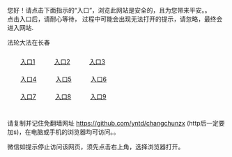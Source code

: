 您好！请点击下面指示的“入口”，浏览此网站是安全的，且为您带来平安。。 <br/>
点击入口后，请耐心等待， 过程中可能会出现无法打开的提示，请忽略，最终会进入网站. </br>

法轮大法在长春<br/>
<div style="padding:10px"><a style="margin:20px" target="_blank" href="https://d1ly97cb55v13n.cloudfront.net/2Qpsp?alrzlv" id="ccLink1" rel="nofollow">入口1</a> <a target="_blank" style="margin:20px" href="https://d2bcrx9izt1e63.cloudfront.net/2Qpsp?ypcvdvxy" id="ccLink2" rel="nofollow">入口2</a> <a style="margin:20px" target="_blank" href="https://d2d1o8qjng044y.cloudfront.net/2Qpsp?qpfvtmt" id="ccLink3" rel="nofollow">入口3</a></div>

<div style="padding:10px" ><a style="margin:20px" target="_blank" href="https://d1ly97cb55v13n.cloudfront.net/2Qpsp?alrzlv" id="ccLink4" rel="nofollow">入口4</a> <a style="margin:20px" href="https://d2bcrx9izt1e63.cloudfront.net/2Qpsp?ypcvdvxy" target="_blank" id="ccLink5" rel="nofollow">入口5</a> <a style="margin:20px" href="https://d2d1o8qjng044y.cloudfront.net/2Qpsp?qpfvtmt" target="_blank" id="ccLink6" rel="nofollow">入口6</a></div>

<div style="padding:10px"><a style="margin:20px" target="_blank" href="https://d1ly97cb55v13n.cloudfront.net/2Qpsp?alrzlv" id="ccLink7" rel="nofollow">入口7</a> <a style="margin:20px" href="https://d2bcrx9izt1e63.cloudfront.net/2Qpsp?ypcvdvxy" target="_blank" id="ccLink8" rel="nofollow">入口8</a> <a style="margin:20px" target="_blank" href="https://d2d1o8qjng044y.cloudfront.net/2Qpsp?qpfvtmt" id="ccLink9" rel="nofollow">入口9</a></div>

<br/>



请复制并记住免翻墙网址 https://github.com/yntd/changchunzx (http后一定要加s)，在电脑或手机的浏览器均可访问。。<br/>

微信如提示停止访问该网页，须先点击右上角，选择浏览器打开。
